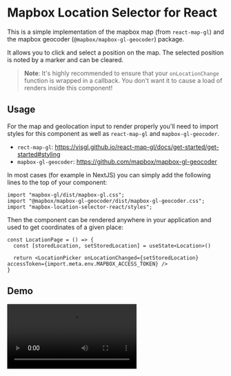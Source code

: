# Mapbox Location Selector for React

This is a simple implementation of the mapbox map (from `react-map-gl`) and the mapbox
geocoder (`@mapbox/mapbox-gl-geocoder`) package.

It allows you to click and select a position on the map. The selected position is noted by a marker and can be cleared.

> **Note**:
> It's highly recommended to ensure that your `onLocationChange` function is wrapped in a callback. You don't want it to
> cause a load of renders inside this component!

## Usage

For the map and geolocation input to render properly you'll need to import styles for this component as well as `react-map-gl` and `mapbox-gl-geocoder`.

- `rect-map-gl`: https://visgl.github.io/react-map-gl/docs/get-started/get-started#styling
- `mapbox-gl-geocoder`: https://github.com/mapbox/mapbox-gl-geocoder

In most cases (for example in NextJS) you can simply add the following lines to the top of your component:

```
import "mapbox-gl/dist/mapbox-gl.css";
import "@mapbox/mapbox-gl-geocoder/dist/mapbox-gl-geocoder.css";
import "mapbox-location-selector-react/styles";
```

Then the component can be rendered anywhere in your application and used to get coordinates of a given place:

```tsx
const LocationPage = () => {
  const [storedLocation, setStoredLocation] = useState<Location>()
  
  return <LocationPicker onLocationChanged={setStoredLocation} accessToken={import.meta.env.MAPBOX_ACCESS_TOKEN} />
}
```

## Demo

<video src="./demo.mov"></video>
